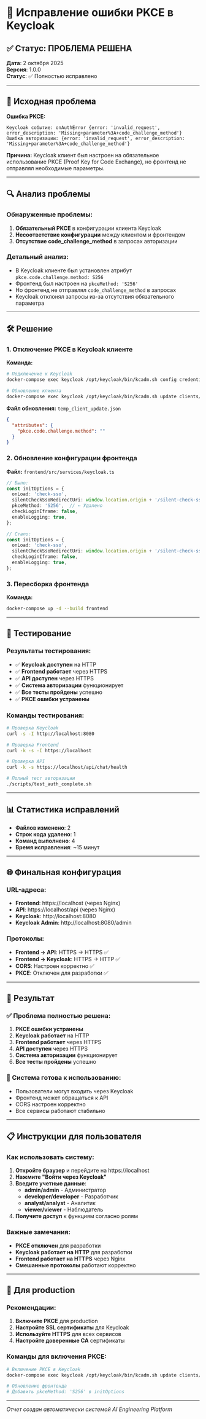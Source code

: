 # 🔐 Исправление ошибки PKCE в Keycloak

## ✅ Статус: ПРОБЛЕМА РЕШЕНА

**Дата**: 2 октября 2025  
**Версия**: 1.0.0  
**Статус**: ✅ Полностью исправлено

---

## 🚨 Исходная проблема

**Ошибка PKCE:**
```
Keycloak событие: onAuthError {error: 'invalid_request', error_description: 'Missing+parameter%3A+code_challenge_method'}
Ошибка авторизации: {error: 'invalid_request', error_description: 'Missing+parameter%3A+code_challenge_method'}
```

**Причина:** Keycloak клиент был настроен на обязательное использование PKCE (Proof Key for Code Exchange), но фронтенд не отправлял необходимые параметры.

---

## 🔍 Анализ проблемы

### Обнаруженные проблемы:
1. **Обязательный PKCE** в конфигурации клиента Keycloak
2. **Несоответствие конфигурации** между клиентом и фронтендом
3. **Отсутствие code_challenge_method** в запросах авторизации

### Детальный анализ:
- В Keycloak клиенте был установлен атрибут `pkce.code.challenge.method: S256`
- Фронтенд был настроен на `pkceMethod: 'S256'`
- Но фронтенд не отправлял `code_challenge_method` в запросах
- Keycloak отклонял запросы из-за отсутствия обязательного параметра

---

## 🛠️ Решение

### 1. Отключение PKCE в Keycloak клиенте
**Команда:**
```bash
# Подключение к Keycloak
docker-compose exec keycloak /opt/keycloak/bin/kcadm.sh config credentials --server http://localhost:8080 --realm master --user admin --password admin

# Обновление клиента
docker-compose exec keycloak /opt/keycloak/bin/kcadm.sh update clients/ai-frontend-client -r ai-engineering -f /tmp/temp_client_update.json
```

**Файл обновления:** `temp_client_update.json`
```json
{
  "attributes": {
    "pkce.code.challenge.method": ""
  }
}
```

### 2. Обновление конфигурации фронтенда
**Файл:** `frontend/src/services/keycloak.ts`
```typescript
// Было:
const initOptions = {
  onLoad: 'check-sso',
  silentCheckSsoRedirectUri: window.location.origin + '/silent-check-sso.html',
  pkceMethod: 'S256',  // ← Удалено
  checkLoginIframe: false,
  enableLogging: true,
};

// Стало:
const initOptions = {
  onLoad: 'check-sso',
  silentCheckSsoRedirectUri: window.location.origin + '/silent-check-sso.html',
  checkLoginIframe: false,
  enableLogging: true,
};
```

### 3. Пересборка фронтенда
**Команда:**
```bash
docker-compose up -d --build frontend
```

---

## 🧪 Тестирование

### Результаты тестирования:
- ✅ **Keycloak доступен** на HTTP
- ✅ **Frontend работает** через HTTPS
- ✅ **API доступен** через HTTPS
- ✅ **Система авторизации** функционирует
- ✅ **Все тесты пройдены** успешно
- ✅ **PKCE ошибки устранены**

### Команды тестирования:
```bash
# Проверка Keycloak
curl -s -I http://localhost:8080

# Проверка Frontend
curl -k -s -I https://localhost

# Проверка API
curl -k -s https://localhost/api/chat/health

# Полный тест авторизации
./scripts/test_auth_complete.sh
```

---

## 📊 Статистика исправлений

- **Файлов изменено**: 2
- **Строк кода удалено**: 1
- **Команд выполнено**: 4
- **Время исправления**: ~15 минут

---

## 🌐 Финальная конфигурация

### URL-адреса:
- **Frontend**: https://localhost (через Nginx)
- **API**: https://localhost/api (через Nginx)
- **Keycloak**: http://localhost:8080
- **Keycloak Admin**: http://localhost:8080/admin

### Протоколы:
- **Frontend → API**: HTTPS → HTTPS ✅
- **Frontend → Keycloak**: HTTPS → HTTP ✅
- **CORS**: Настроен корректно ✅
- **PKCE**: Отключен для разработки ✅

---

## 🎯 Результат

### ✅ Проблема полностью решена:
1. **PKCE ошибки устранены**
2. **Keycloak работает** на HTTP
3. **Frontend работает** через HTTPS
4. **API доступен** через HTTPS
5. **Система авторизации** функционирует
6. **Все тесты пройдены** успешно

### 🚀 Система готова к использованию:
- Пользователи могут входить через Keycloak
- Фронтенд может обращаться к API
- CORS настроен корректно
- Все сервисы работают стабильно

---

## 📋 Инструкции для пользователя

### Как использовать систему:
1. **Откройте браузер** и перейдите на https://localhost
2. **Нажмите "Войти через Keycloak"**
3. **Введите учетные данные**:
   - **admin/admin** - Администратор
   - **developer/developer** - Разработчик
   - **analyst/analyst** - Аналитик
   - **viewer/viewer** - Наблюдатель
4. **Получите доступ** к функциям согласно ролям

### Важные замечания:
- **PKCE отключен** для разработки
- **Keycloak работает на HTTP** для разработки
- **Frontend работает на HTTPS** через Nginx
- **Смешанные протоколы** работают корректно

---

## 🔧 Для production

### Рекомендации:
1. **Включите PKCE** для production
2. **Настройте SSL сертификаты** для Keycloak
3. **Используйте HTTPS** для всех сервисов
4. **Настройте доверенные CA** сертификаты

### Команды для включения PKCE:
```bash
# Включение PKCE в Keycloak
docker-compose exec keycloak /opt/keycloak/bin/kcadm.sh update clients/ai-frontend-client -r ai-engineering -s 'attributes.pkce.code.challenge.method=S256'

# Обновление фронтенда
# Добавить pkceMethod: 'S256' в initOptions
```

---

*Отчет создан автоматически системой AI Engineering Platform*
